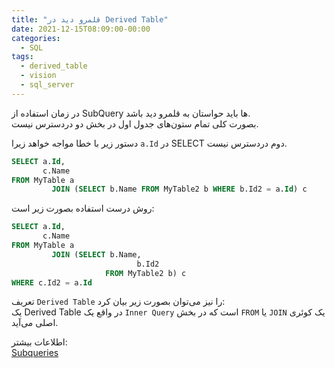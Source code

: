 ```yaml
---
title: "قلمرو دید در Derived Table"
date: 2021-12-15T08:09:00-00:00
categories:
  - SQL
tags:
  - derived_table
  - vision
  - sql_server
---
```


در زمان استفاده از SubQuery ها باید حواستان به قلمرو دید باشد.  
بصورت کلی تمام ستون‌های جدول اول در بخش دو دردسترس نیست.  

دستور زیر با خطا مواجه خواهد زیرا `a.Id` در SELECT دوم دردسترس نیست.  

```sql
SELECT a.Id,
       c.Name
FROM MyTable a
         JOIN (SELECT b.Name FROM MyTable2 b WHERE b.Id2 = a.Id) c
```

روش درست استفاده بصورت زیر است:  

```sql
SELECT a.Id,
       c.Name
FROM MyTable a
         JOIN (SELECT b.Name,
                            b.Id2
                     FROM MyTable2 b) c
WHERE c.Id2 = a.Id
```

تعریف `Derived Table` را نیز می‌توان بصورت زیر بیان کرد:  
یک Derived Table در واقع یک `Inner Query` است که در بخش `FROM` یا `JOIN` یک کوئری اصلی می‌آید.

اطلاعات بیشتر:  
[Subqueries](https://docs.microsoft.com/en-us/sql/relational-databases/performance/subqueries?view=sql-server-ver15)  